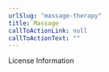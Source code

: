 ```yaml
---
urlSlug: "massage-therapy"
title: Massage
callToActionLink: null
callToActionText: ""
---
```


License Information
